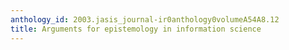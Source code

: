 ```yaml
---
anthology_id: 2003.jasis_journal-ir0anthology0volumeA54A8.12
title: Arguments for epistemology in information science
---
```

